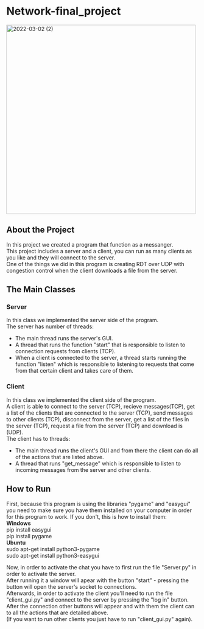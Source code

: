 # Network-final_project
<img width="497" alt="2022-03-02 (2)" src="https://user-images.githubusercontent.com/85555432/156410028-c356fc7d-1cac-47ff-939d-6cffacca16b6.png">  

## About the Project
In this project we created a program that function as a messanger.  
This project includes a server and a client, you can run as many clients as you like and they will connect to the server.  
One of the things we did in this program is creating RDT over UDP with congestion control when the client downloads a file from the server. 

## The Main Classes
### Server
In this class we implemented the server side of the program.  
The server has number of threads:  
- The main thread runs the server's GUI.
- A thread that runs the function "start" that is responsible to listen to connection requests from clients (TCP).
- When a client is connected to the server, a thread starts running the function "listen" which is responsible to listening to requests that come from that certain client and takes care of them.
### Client
In this class we implemented the client side of the program.  
A client is able to connect to the server (TCP), recieve messages(TCP), get a list of the clients that are connected to the server (TCP), send messages to other clients (TCP), disconnect from the server, get a list of the files in the server (TCP), request a file from the server (TCP) and download is (UDP).  
The client has to threads:
- The main thread runs the client's GUI and from there the client can do all of the actions that are listed above.
- A thread that runs "get_message" which is responsible to listen to incoming messages from the server and other clients.

## How to Run
First, because this program is using the libraries "pygame" and "easygui" you need to make sure you have them installed on your computer in order for this program to work. If you don't, this is how to install them:  
**Windows**  
pip install easygui  
pip install pygame  
**Ubuntu**  
sudo apt-get install python3-pygame  
sudo apt-get install python3-easygui

Now, in order to activate the chat you have to first run the file "Server.py" in order to activate the server.  
After running it a window will apear with the button "start" - pressing the button will open the server's socket to connections.  
Afterwards, in order to activate the client you'll need to run the file "client_gui.py" and connect to the server by pressing the "log in" button.  
After the connection other buttons will appear and with them the client can to all the actions that are detailed above.  
(If you want to run other clients you just have to run "client_gui.py" again).
